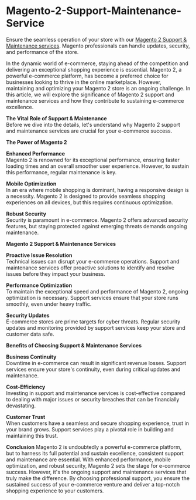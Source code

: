 # Magento-2-Support-Maintenance-Service

Ensure the seamless operation of your store with our [Magento 2 Support & Maintenance services](https://www.milople.com/magento-2-support-and-maintenance-services.html). Magento professionals can handle updates, security, and performance of the store.

In the dynamic world of e-commerce, staying ahead of the competition and delivering an exceptional shopping experience is essential. Magento 2, a powerful e-commerce platform, has become a preferred choice for businesses looking to thrive in the online marketplace. However, maintaining and optimizing your Magento 2 store is an ongoing challenge. In this article, we will explore the significance of Magento 2 support and maintenance services and how they contribute to sustaining e-commerce excellence.

**The Vital Role of Support & Maintenance**  
Before we dive into the details, let's understand why Magento 2 support and maintenance services are crucial for your e-commerce success.

**The Power of Magento 2**

**Enhanced Performance**  
Magento 2 is renowned for its exceptional performance, ensuring faster loading times and an overall smoother user experience. However, to sustain this performance, regular maintenance is key.

**Mobile Optimization**  
In an era where mobile shopping is dominant, having a responsive design is a necessity. Magento 2 is designed to provide seamless shopping experiences on all devices, but this requires continuous optimization.

**Robust Security**  
Security is paramount in e-commerce. Magento 2 offers advanced security features, but staying protected against emerging threats demands ongoing maintenance.

**Magento 2 Support & Maintenance Services**

**Proactive Issue Resolution**  
Technical issues can disrupt your e-commerce operations. Support and maintenance services offer proactive solutions to identify and resolve issues before they impact your business.

**Performance Optimization**  
To maintain the exceptional speed and performance of Magento 2, ongoing optimization is necessary. Support services ensure that your store runs smoothly, even under heavy traffic.

**Security Updates**  
E-commerce stores are prime targets for cyber threats. Regular security updates and monitoring provided by support services keep your store and customer data safe.

**Benefits of Choosing Support & Maintenance Services**

**Business Continuity**  
Downtime in e-commerce can result in significant revenue losses. Support services ensure your store's continuity, even during critical updates and maintenance.

**Cost-Efficiency**  
Investing in support and maintenance services is cost-effective compared to dealing with major issues or security breaches that can be financially devastating.

**Customer Trust**  
When customers have a seamless and secure shopping experience, trust in your brand grows. Support services play a pivotal role in building and maintaining this trust.

**Conclusion**
Magento 2 is undoubtedly a powerful e-commerce platform, but to harness its full potential and sustain excellence, consistent support and maintenance are essential. With enhanced performance, mobile optimization, and robust security, Magento 2 sets the stage for e-commerce success. However, it's the ongoing support and maintenance services that truly make the difference. By choosing professional support, you ensure the sustained success of your e-commerce venture and deliver a top-notch shopping experience to your customers.
